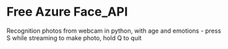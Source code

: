 # Free Azure Face_API
Recognition photos from webcam in python, with age and emotions - press S while streaming to make photo, hold Q to quit
